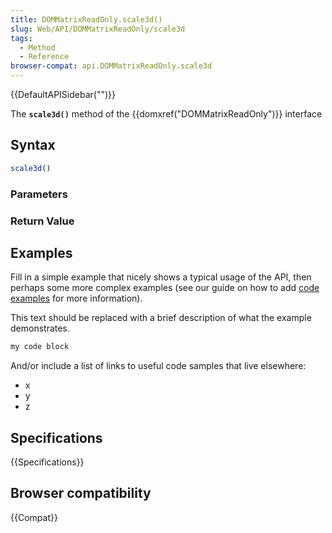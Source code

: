 ```yaml
---
title: DOMMatrixReadOnly.scale3d()
slug: Web/API/DOMMatrixReadOnly/scale3d
tags:
  - Method
  - Reference
browser-compat: api.DOMMatrixReadOnly.scale3d
---
```

{{DefaultAPISidebar("")}}

The **`scale3d()`** method of the {{domxref("DOMMatrixReadOnly")}} interface 

## Syntax

```js
scale3d()
```

### Parameters



### Return Value



## Examples

Fill in a simple example that nicely shows a typical usage of the API, then perhaps some more complex examples (see our guide on how to add [code examples](/en-US/docs/MDN/Contribute/Structures/Code_examples) for more information).

This text should be replaced with a brief description of what the example demonstrates.

```js
my code block
```

And/or include a list of links to useful code samples that live elsewhere:

*   x
*   y
*   z

## Specifications

{{Specifications}}

## Browser compatibility

{{Compat}}

